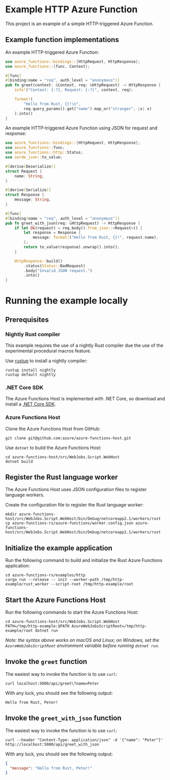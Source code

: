 # Example HTTP Azure Function

This project is an example of a simple HTTP-triggered Azure Function.

## Example function implementations

An example HTTP-triggered Azure Function:

```rust
use azure_functions::bindings::{HttpRequest, HttpResponse};
use azure_functions::{func, Context};

#[func]
#[binding(name = "req", auth_level = "anonymous")]
pub fn greet(context: &Context, req: &HttpRequest) -> HttpResponse {
    info!("Context: {:?}, Request: {:?}", context, req);

    format!(
        "Hello from Rust, {}!\n",
        req.query_params().get("name").map_or("stranger", |x| x)
    ).into()
}
```

An example HTTP-triggered Azure Function using JSON for request and response:

```rust
use azure_functions::bindings::{HttpRequest, HttpResponse};
use azure_functions::func;
use azure_functions::http::Status;
use serde_json::to_value;

#[derive(Deserialize)]
struct Request {
    name: String,
}

#[derive(Serialize)]
struct Response {
    message: String,
}

#[func]
#[binding(name = "req", auth_level = "anonymous")]
pub fn greet_with_json(req: &HttpRequest) -> HttpResponse {
    if let Ok(request) = req.body().from_json::<Request>() {
        let response = Response {
            message: format!("Hello from Rust, {}!", request.name),
        };
        return to_value(response).unwrap().into();
    }

    HttpResponse::build()
        .status(Status::BadRequest)
        .body("Invalid JSON request.")
        .into()
}
```

# Running the example locally

## Prerequisites

### Nightly Rust compiler

This example requires the use of a nightly Rust compiler due the use of the experimental procedural macros feature.

Use [rustup](https://github.com/rust-lang-nursery/rustup.rs) to install a nightly compiler:

```
rustup install nightly
rustup default nightly
```

### .NET Core SDK

The Azure Functions Host is implemented with .NET Core, so download and install a [.NET Core SDK](https://www.microsoft.com/net/download).

### Azure Functions Host

Clone the Azure Functions Host from GitHub:

```
git clone git@github.com:azure/azure-functions-host.git
```

Use `dotnet` to build the Azure Functions Host:

```
cd azure-functions-host/src/WebJobs.Script.WebHost
dotnet build
```

## Register the Rust language worker

The Azure Functions Host uses JSON configuration files to register language workers.

Create the configuration file to register the Rust language worker:

```
mkdir azure-functions-host/src/WebJobs.Script.WebHost/bin/Debug/netcoreapp2.1/workers/rust
cp azure-functions-rs/azure-functions/worker.config.json azure-functions-host/src/WebJobs.Script.WebHost/bin/Debug/netcoreapp2.1/workers/rust
```

## Initialize the example application

Run the following command to build and initialize the Rust Azure Functions application:

```
cd azure-functions-rs/examples/http
cargo run --release -- init --worker-path /tmp/http-example/rust_worker --script-root /tmp/http-example/root
```

## Start the Azure Functions Host

Run the following commands to start the Azure Functions Host:

```
cd azure-functions-host/src/WebJobs.Script.WebHost
PATH=/tmp/http-example:$PATH AzureWebJobsScriptRoot=/tmp/http-example/root dotnet run
```

_Note: the syntax above works on macOS and Linux; on Windows, set the `AzureWebJobsScriptRoot` environment variable before running `dotnet run`._

## Invoke the `greet` function

The easiest way to invoke the function is to use `curl`:

```
curl localhost:5000/api/greet\?name=Peter
```

With any luck, you should see the following output:

```
Hello from Rust, Peter!
```

## Invoke the `greet_with_json` function

The easiest way to invoke the function is to use `curl`:

```
curl --header "Content-Type: application/json" -d '{"name": "Peter"}' http://localhost:5000/api/greet_with_json
```

With any luck, you should see the following output:

```json
{
  "message": "Hello from Rust, Peter!"
}
```